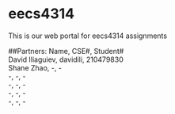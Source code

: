 # eecs4314
This is our web portal for eecs4314 assignments

##Partners:
Name,	CSE#,	Student#  
David Iliaguiev,	davidili,	210479830  
Shane Zhao,	-,	-  
-,	-,	-  
-,	-,	-  
-,	-,	-  
-,	-,	-  
